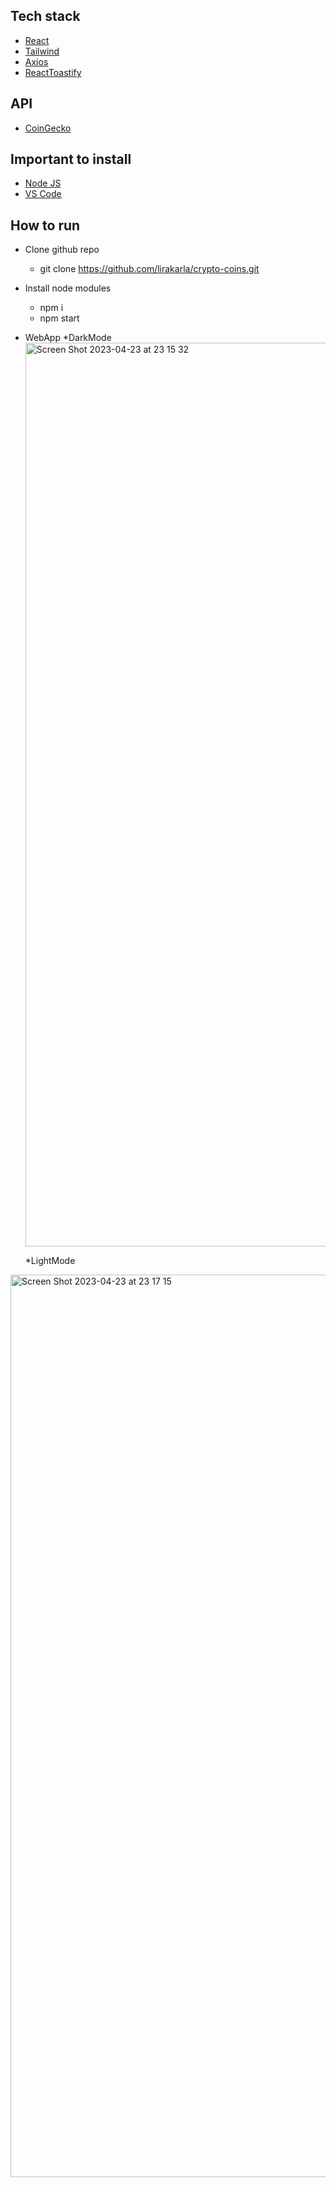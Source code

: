 ## Tech stack
- [React](https://reactjs.org/)
- [Tailwind](https://tailwindcss.com/)
- [Axios](https://github.com/axios/axios)
- [ReactToastify](https://fkhadra.github.io/react-toastify/)

## API
- [CoinGecko](https://www.coingecko.com/en/api/documentation)

## Important to install
- [Node JS](https://nodejs.org/en/)
- [VS Code](https://code.visualstudio.com/) 

## How to run
* Clone github repo
    * git clone https://github.com/lirakarla/crypto-coins.git

* Install node modules
    * npm i
    * npm start
   
* WebApp
   *DarkMode
      <img width="1446" alt="Screen Shot 2023-04-23 at 23 15 32" src="https://user-images.githubusercontent.com/66347260/233906074-aac5f7b5-7b40-493e-a2d6-16fca3fc6b74.png">
      
      
   *LightMode
<img width="1444" alt="Screen Shot 2023-04-23 at 23 17 15" src="https://user-images.githubusercontent.com/66347260/233906193-d265ee47-00ee-4067-96e4-497e288f43ec.png">
